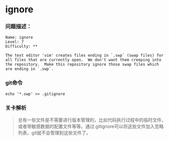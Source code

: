 # ignore

### 问题描述：

```text
Name: ignore
Level: 7
Difficulty: **

The text editor 'vim' creates files ending in `.swp` (swap files) for all files that are currently open.  We don't want them creeping into the repository.  Make this repository ignore those swap files which are ending in `.swp`.
```

### git命令

```shell
echo '*.swp' >> .gitignore
```

### 关卡解析

> 总有一些文件是不需要进行版本管理的，比如代码执行过程中的临时文件，或者带敏感数据的配置文件等等。通过.gitignore可以将这些文件加入忽略列表，git就不会管理到这些文件了。